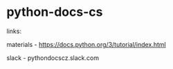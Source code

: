 # python-docs-cs

links:

materials - https://docs.python.org/3/tutorial/index.html

slack - pythondocscz.slack.com
